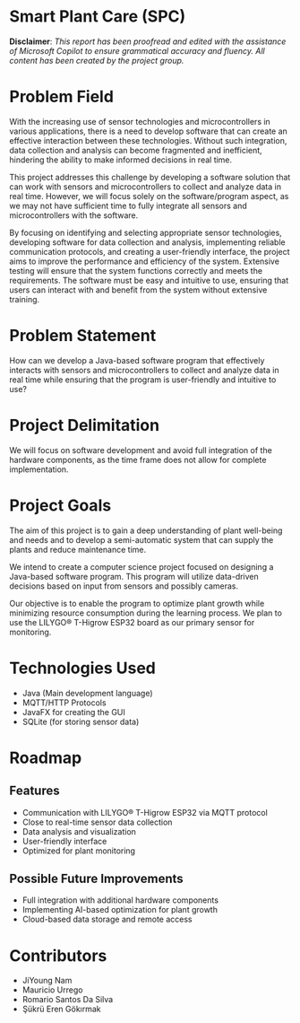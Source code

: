 # Smart Plant Care (SPC)
**Disclaimer**: *This report has been proofread and edited with the assistance of Microsoft Copilot to ensure grammatical accuracy and fluency. All content has been created by the project group.*

# Problem Field
With the increasing use of sensor technologies and microcontrollers in various applications, there is a need to develop software that can create an effective interaction between these technologies. Without such integration, data collection and analysis can become fragmented and inefficient, hindering the ability to make informed decisions in real time.

This project addresses this challenge by developing a software solution that can work with sensors and microcontrollers to collect and analyze data in real time. However, we will focus solely on the software/program aspect, as we may not have sufficient time to fully integrate all sensors and microcontrollers with the software.

By focusing on identifying and selecting appropriate sensor technologies, developing software for data collection and analysis, implementing reliable communication protocols, and creating a user-friendly interface, the project aims to improve the performance and efficiency of the system. Extensive testing will ensure that the system functions correctly and meets the requirements. The software must be easy and intuitive to use, ensuring that users can interact with and benefit from the system without extensive training.

# Problem Statement
How can we develop a Java-based software program that effectively interacts with sensors and microcontrollers to collect and analyze data in real time while ensuring that the program is user-friendly and intuitive to use?

# Project Delimitation
We will focus on software development and avoid full integration of the hardware components, as the time frame does not allow for complete implementation.

# Project Goals
The aim of this project is to gain a deep understanding of plant well-being and needs and to develop a semi-automatic system that can supply the plants and reduce maintenance time.

We intend to create a computer science project focused on designing a Java-based software program. This program will utilize data-driven decisions based on input from sensors and possibly cameras.

Our objective is to enable the program to optimize plant growth while minimizing resource consumption during the learning process. We plan to use the LILYGO® T-Higrow ESP32 board as our primary sensor for monitoring.

# Technologies Used
- Java (Main development language)
- MQTT/HTTP Protocols
- JavaFX for creating the GUI
- SQLite (for storing sensor data)

# Roadmap

## Features
- Communication with LILYGO® T-Higrow ESP32 via MQTT protocol
- Close to real-time sensor data collection 
- Data analysis and visualization 
- User-friendly interface 
- Optimized for plant monitoring

## Possible Future Improvements
- Full integration with additional hardware components
- Implementing AI-based optimization for plant growth 
- Cloud-based data storage and remote access

# Contributors
- JiYoung Nam
- Mauricio Urrego
- Romario Santos Da Silva
- Şükrü Eren Gökırmak
